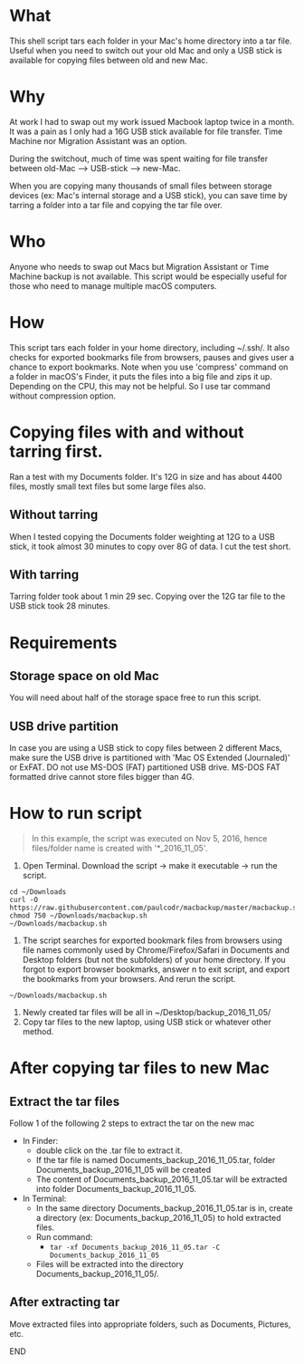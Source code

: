 # What
This shell script tars each folder in your Mac's home directory into a tar file. Useful when you need to switch out your old Mac and only a USB stick is available for copying files between old and new Mac. 


# Why
At work I had to swap out my work issued Macbook laptop twice in a month. It was a pain as I only had a 16G USB stick available for file transfer. Time Machine nor Migration Assistant was an option.

During the switchout, much of time was spent waiting for file transfer between   old-Mac --> USB-stick --> new-Mac. 

When you are copying many thousands of small files between storage devices (ex: Mac's internal storage and a USB stick), you can save time by tarring a folder into a tar file and copying the tar file over.


# Who
Anyone who needs to swap out Macs but Migration Assistant or Time Machine backup is not available. This script would be especially useful for those who need to manage multiple macOS computers.


# How
This script tars each folder in your home directory, including ~/.ssh/. It also checks for exported bookmarks file from browsers, pauses and gives user a chance to export bookmarks. Note when you use 'compress' command on a folder in macOS's Finder, it puts the files into a big file and zips it up. Depending on the CPU, this may not be helpful. So I use tar command without compression option.


# Copying files with and without tarring first.
Ran a test with my Documents folder.
It's 12G in size and has about 4400 files, mostly small text files but some large files also.

## Without tarring
When I tested copying the Documents folder weighting at 12G to a USB stick, it took almost 30 minutes to copy over 8G of data. I cut the test short.

## With tarring
Tarring folder took about 1 min 29 sec.
Copying over the 12G tar file to the USB stick took 28 minutes.


# Requirements
## Storage space on old Mac
You will need about half of the storage space free to run this script.

## USB drive partition
In case you are using a USB stick to copy files between 2 different Macs, make sure the USB drive is partitioned with 'Mac OS Extended (Journaled)' or ExFAT. DO not use MS-DOS (FAT) partitioned USB drive. MS-DOS FAT formatted drive cannot store files bigger than 4G.


# How to run script

> In this example, the script was executed on Nov 5, 2016, hence files/folder name is created with '\*\_2016_11_05'.

1. Open Terminal. Download the script -> make it executable -> run the script.

  ```
  cd ~/Downloads    
  curl -O https://raw.githubusercontent.com/paulcodr/macbackup/master/macbackup.sh
  chmod 750 ~/Downloads/macbackup.sh
  ~/Downloads/macbackup.sh
  ```
1. The script searches for exported bookmark files from browsers using file names commonly used by Chrome/Firefox/Safari in Documents and Desktop folders (but not the subfolders) of your home directory. If you forgot to export browser bookmarks, answer n to exit script, and export the bookmarks from your browsers. And rerun the script.

  ```
  ~/Downloads/macbackup.sh
  ```
1. Newly created tar files will be all in ~/Desktop/backup_2016_11_05/
1. Copy tar files to the new laptop, using USB stick or whatever other method.


# After copying tar files to new Mac
## Extract the tar files
Follow 1 of the following 2 steps to extract the tar on the new mac

* In Finder: 
  * double click on the .tar file to extract it. 
  * If the tar file is named Documents_backup_2016_11_05.tar, folder Documents_backup_2016_11_05 will be created
  * The content of Documents_backup_2016_11_05.tar will be extracted into folder Documents_backup_2016_11_05.
* In Terminal: 
  * In the same directory Documents_backup_2016_11_05.tar is in, create a directory (ex: Documents_backup_2016_11_05) to hold extracted files.
  * Run command:
    * ```tar -xf Documents_backup_2016_11_05.tar -C Documents_backup_2016_11_05```
  * Files will be extracted into the directory Documents_backup_2016_11_05/.
  

## After extracting tar
Move extracted files into appropriate folders, such as Documents, Pictures, etc.


END
